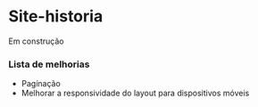 ﻿# Site-historia
Em construção

### Lista de melhorias

* Pagínação 
* Melhorar a responsividade do layout para dispositivos móveis
